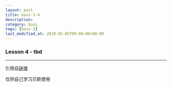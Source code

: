 ```yaml
---
layout: post
title: bass-3-4
description: 
category: bass
tags: [bass-3]
last_modified_at: 2019-02-05T00:00:00+00:00
---
```


### __Lesson 4 - tbd__


<hr>

引用自[链接](https://www.youtube.com/playlist?list=PLImrzCNnL5Plu8Pk3LFTM1YVgg1UTRy2X)

仅供自己学习贝斯使用


